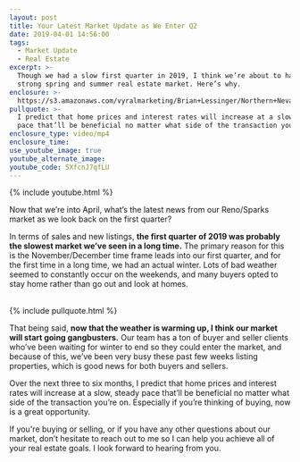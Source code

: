 ```yaml
---
layout: post
title: Your Latest Market Update as We Enter Q2
date: 2019-04-01 14:56:00
tags:
  - Market Update
  - Real Estate
excerpt: >-
  Though we had a slow first quarter in 2019, I think we’re about to have a very
  strong spring and summer real estate market. Here’s why.
enclosure: >-
  https://s3.amazonaws.com/vyralmarketing/Brian+Lessinger/Northern+Nevada+Real+Estate-+Our+Market+Update+for+Q1+of+2019.mp4
pullquote: >-
  I predict that home prices and interest rates will increase at a slow, steady
  pace that’ll be beneficial no matter what side of the transaction you’re on.
enclosure_type: video/mp4
enclosure_time:
use_youtube_image: true
youtube_alternate_image:
youtube_code: 5XfcnJ7qfLU
---
```


{% include youtube.html %}

Now that we’re into April, what’s the latest news from our Reno/Sparks market as we look back on the first quarter?

In terms of sales and new listings, **the first quarter of 2019 was probably the slowest market we’ve seen in a long time.** The primary reason for this is the November/December time frame leads into our first quarter, and for the first time in a long time, we had an actual winter. Lots of bad weather seemed to constantly occur on the weekends, and many buyers opted to stay home rather than go out and look at homes. 

<br>{% include pullquote.html %}

That being said, **now that the weather is warming up, I think our market will start going gangbusters.** Our team has a ton of buyer and seller clients who’ve been waiting for winter to end so they could enter the market, and because of this, we’ve been very busy these past few weeks listing properties, which is good news for both buyers and sellers. 

Over the next three to six months, I predict that home prices and interest rates will increase at a slow, steady pace that’ll be beneficial no matter what side of the transaction you’re on. Especially if you’re thinking of buying, now is a great opportunity. 

If you're buying or selling, or if you have any other questions about our market, don’t hesitate to reach out to me so I can help you achieve all of your real estate goals. I look forward to hearing from you.